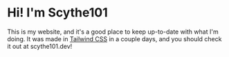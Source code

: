 # Hi! I'm Scythe101
This is my website, and it's a good place to keep up-to-date with what I'm doing. It was made in <a href="https://tailwindcss.com">Tailwind CSS</a> in a couple days, and you should check it out at scythe101.dev!
